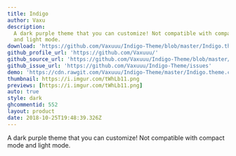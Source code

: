 ```yaml
---
title: Indigo
author: Vaxu
description:
  A dark purple theme that you can customize! Not compatible with compact mode
  and light mode.
download: 'https://github.com/Vaxuuu/Indigo-Theme/blob/master/Indigo.theme.css'
github_profile_url: 'https://github.com/Vaxuuu/'
github_source_url: 'https://github.com/Vaxuuu/Indigo-Theme/blob/master/Indigo.theme.css'
github_issue_url: 'https://github.com/Vaxuuu/Indigo-Theme/issues'
demo: 'https://cdn.rawgit.com/Vaxuuu/Indigo-Theme/master/Indigo.theme.css'
thumbnail: https://i.imgur.com/tWhLb11.png
previews: [https://i.imgur.com/tWhLb11.png]
auto: true
style: dark
ghcommentid: 552 
layout: product
date: 2018-10-25T19:48:39.326Z
---
```

A dark purple theme that you can customize! Not compatible with compact mode and light mode.